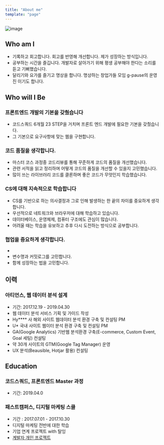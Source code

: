 ```yaml
---
title: "About me"
template: "page"
---
```


![image](https://user-images.githubusercontent.com/35516239/58239236-ab525c00-7d83-11e9-8e0a-ccd20a91ca52.png)

## Who am I

- 기록하고 회고합니다. 회고를 반영해 개선합니다. 제가 성장하는 방식입니다. 
- 공부하는 시간을 즐깁니다. 개발자로 살아가기 위해 평생 공부해야 한다는 소리를 듣고 기뻐했습니다.
- 달리기와 요가를 즐기고 명상을 합니다. 명상하는 창업가들 모임 g-pause의 운영진 이기도 합니다.


## Who will I Be 

### 프론트엔드 개발의 기본을 갖췄습니다

- 코드스쿼드 6개월 23 STEP을 거치며 프론트 엔드 개발에 필요한 기본을 갖췄습니다.
- 그 기본으로 요구사항에 맞는 웹을 구현합니다.

### 코드 품질을 생각합니다.

- 마스터 코스 과정중 코드리뷰를 통해 꾸준하게 코드의 품질을 개선했습니다.
- 관련 서적을 읽고 정리하며 어떻게 코드의 품질을 개선할 수 있을지 고민했습니다. 
- 많이 쓰는 라이브러리 코드를 클론하며 좋은 코드가 무엇인지 학습했습니다.

### CS에 대해 지속적으로 학습합니다
- CS를 기반으로 하는 의사결정과 그로 인해 발생하는 한 끝의 차이를 중요하게 생각합니다.
- 우선적으로 네트워크와 브라우저에 대해 학습하고 있습니다.
- 데이터베이스, 운영체제, 컴퓨터 구조에도 관심이 많습니다.
- 어려울 때는 학습을 유보하고 추후 다시 도전하는 방식으로 공부합니다.

### 협업을 중요하게 생각합니다.
- 
- 변수명과 커밋로그를 고민합니다.
- 함께 성장하는 법을 고민합니다.

## 이력

### 아티언스, 웹 데이터 분석 설계

- 기간: 2017.12.19 - 2019.04.30
- 웹 데이터 분석 서비스 기획 및 가이드 작성 
- Hy**** 사 해외 사이트 웹데이터 분석 환경 구축 및 컨설팅 PM
- U* 국내 사이트 웹이터 분석 환경 구축 및 컨설팅 PM
- GA(Google Analytics) 기반웹 분석환경 구축(E-commerce, Custom Event, Goal 세팅) 컨설팅 
- 약 30개 사이트의 GTM(Google Tag Manager) 운영 
- UX 분석(Beausible, Hotjar 활용) 컨설팅


## Education 

### 코드스쿼드, 프론트엔드 Master 과정

- 기간: 2019.04.0

### 패스트캠퍼스, 디지털 마케팅 스쿨

- 기간 : 2017.07.01 - 2017.10.30  
- 디지털 마케팅 전반에 대한 학습 
- 기업 연계 프로젝트 with 탈잉
- [계발자 개인 프로젝트](https://www.slideshare.net/YoungchangLee2/ss-82352535/1?src=clipshare)